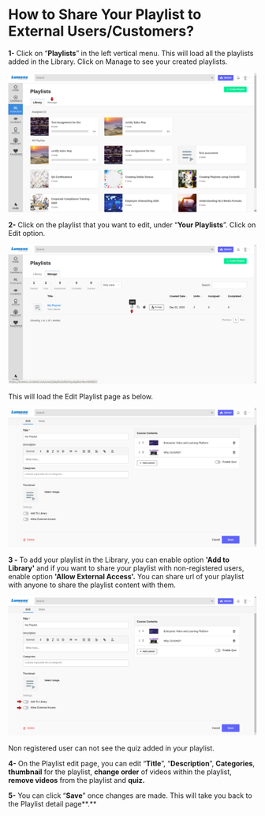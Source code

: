 # How to Share Your Playlist to External Users/Customers?

**1-** Click on “**Playlists**” in the left vertical menu. This will load all the playlists added in the Library. Click on Manage to see your created playlists.

![](../.gitbook/assets/my-playlists1.png)

**2-** Click on the playlist that you want to edit, under “**Your Playlists**”. Click on Edit option.

![](../.gitbook/assets/my-playlists2.png)

This will load the Edit Playlist page as below.

![](../.gitbook/assets/my-playlists3%20%281%29.png)

**3 -** To add your playlist in the Library, you can enable option **'Add to Library'** and if you want to share your playlist with non-registered users, enable option **'Allow External Access'.** You can share url of your playlist with anyone to share the playlist content with them.

![](../.gitbook/assets/my-playlists3.png)

Non registered user can not see the quiz added in your playlist.

**4-** On the Playlist edit page, you can edit “**Title**”, “**Description**”, **Categories**,  **thumbnail** for the playlist, **change order** of videos within the playlist, **remove videos** from the playlist and **quiz.**

**5-** You can click “**Save**” once changes are made. This will take you back to the Playlist detail page**.**

